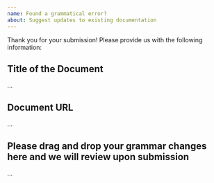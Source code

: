 ```yaml
---
name: Found a grammatical error?
about: Suggest updates to existing documentation
---
```


Thank you for your submission! Please provide us with the following information:

Title of the Document
-------------------------------------------
...


Document URL
-------------------------------------------
...


Please drag and drop your grammar changes here and we will review upon submission
-------------------------------------------
...

